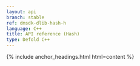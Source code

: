 ```yaml
---
layout: api
branch: stable
ref: dmsdk-dlib-hash-h
language: C++
title: API reference (Hash)
type: Defold C++
---
```

{% include anchor_headings.html html=content %}